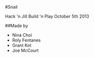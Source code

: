 #Snail

Hack 'n Jill Build 'n Play October 5th 2013


##Made by
 - Nina Choi
 - Roly Fentanes
 - Grant Kot
 - Joe McCourt